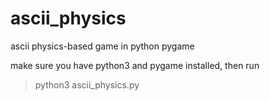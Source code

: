 # ascii_physics
ascii physics-based game in python pygame

make sure you have python3 and pygame installed, then run 

> python3 ascii_physics.py
